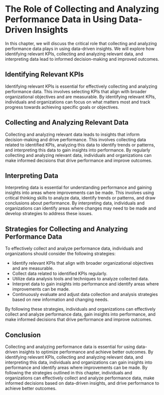 The Role of Collecting and Analyzing Performance Data in Using Data-Driven Insights
=========================================================================================================================================

In this chapter, we will discuss the critical role that collecting and analyzing performance data plays in using data-driven insights. We will explore how identifying relevant KPIs, collecting and analyzing relevant data, and interpreting data lead to informed decision-making and improved outcomes.

Identifying Relevant KPIs
-------------------------

Identifying relevant KPIs is essential for effectively collecting and analyzing performance data. This involves selecting KPIs that align with broader organizational objectives and are measurable. By identifying relevant KPIs, individuals and organizations can focus on what matters most and track progress towards achieving specific goals or objectives.

Collecting and Analyzing Relevant Data
--------------------------------------

Collecting and analyzing relevant data leads to insights that inform decision-making and drive performance. This involves collecting data related to identified KPIs, analyzing this data to identify trends or patterns, and interpreting this data to gain insights into performance. By regularly collecting and analyzing relevant data, individuals and organizations can make informed decisions that drive performance and improve outcomes.

Interpreting Data
-----------------

Interpreting data is essential for understanding performance and gaining insights into areas where improvements can be made. This involves using critical thinking skills to analyze data, identify trends or patterns, and draw conclusions about performance. By interpreting data, individuals and organizations can identify areas where changes may need to be made and develop strategies to address these issues.

Strategies for Collecting and Analyzing Performance Data
--------------------------------------------------------

To effectively collect and analyze performance data, individuals and organizations should consider the following strategies:

* Identify relevant KPIs that align with broader organizational objectives and are measurable.
* Collect data related to identified KPIs regularly.
* Utilize data analysis tools and techniques to analyze collected data.
* Interpret data to gain insights into performance and identify areas where improvements can be made.
* Continuously evaluate and adjust data collection and analysis strategies based on new information and changing needs.

By following these strategies, individuals and organizations can effectively collect and analyze performance data, gain insights into performance, and make informed decisions that drive performance and improve outcomes.

Conclusion
----------

Collecting and analyzing performance data is essential for using data-driven insights to optimize performance and achieve better outcomes. By identifying relevant KPIs, collecting and analyzing relevant data, and interpreting this data, individuals and organizations can gain insights into performance and identify areas where improvements can be made. By following the strategies outlined in this chapter, individuals and organizations can effectively collect and analyze performance data, make informed decisions based on data-driven insights, and drive performance to achieve better outcomes.

